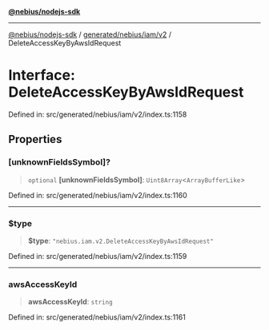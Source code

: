 [**@nebius/nodejs-sdk**](../../../../../README.md)

---

[@nebius/nodejs-sdk](../../../../../README.md) / [generated/nebius/iam/v2](../README.md) / DeleteAccessKeyByAwsIdRequest

# Interface: DeleteAccessKeyByAwsIdRequest

Defined in: src/generated/nebius/iam/v2/index.ts:1158

## Properties

### \[unknownFieldsSymbol\]?

> `optional` **\[unknownFieldsSymbol\]**: `Uint8Array`\<`ArrayBufferLike`\>

Defined in: src/generated/nebius/iam/v2/index.ts:1160

---

### $type

> **$type**: `"nebius.iam.v2.DeleteAccessKeyByAwsIdRequest"`

Defined in: src/generated/nebius/iam/v2/index.ts:1159

---

### awsAccessKeyId

> **awsAccessKeyId**: `string`

Defined in: src/generated/nebius/iam/v2/index.ts:1161
